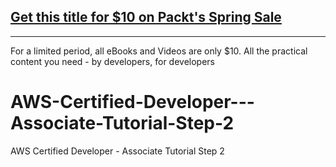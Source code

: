 ## [Get this title for $10 on Packt's Spring Sale](https://www.packt.com/V07176?utm_source=github&utm_medium=packt-github-repo&utm_campaign=spring_10_dollar_2022)
-----
For a limited period, all eBooks and Videos are only $10. All the practical content you need \- by developers, for developers

# AWS-Certified-Developer---Associate-Tutorial-Step-2
AWS Certified Developer - Associate Tutorial Step 2
